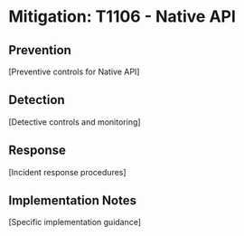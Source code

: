 # Mitigation: T1106 - Native API

## Prevention
[Preventive controls for Native API]

## Detection
[Detective controls and monitoring]

## Response
[Incident response procedures]

## Implementation Notes
[Specific implementation guidance]
